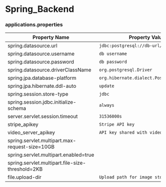 # Spring_Backend

### applications.properties
| Property Name                         | Property Values                           |
|---------------------------------------|-------------------------------------------|
| spring.datasource.url                 | `jdbc:postgresql://db-url/nextflix`       |
| spring.datasource.username            | `db username`                             |
| spring.datasource.password            | `db password`                             |
| spring.datasource.driverClassName     | `org.postgresql.Driver`                   |
| spring.jpa.database-platform          | `org.hibernate.dialect.PostgreSQLDialect` |
| spring.jpa.hibernate.ddl-auto         | `update`                                  |
| spring.session.store-type             | `jdbc`                                    | 
| spring.session.jdbc.initialize-schema | `always`                                  |
| server.servlet.session.timeout        | `31536000s`                               |
| stripe_apikey                         | `Stripe API key`                          |
| video_server_apikey                   | `API key shared with video servers`       |
| spring.servlet.multipart.max-request-size=10GB |   |
| spring.servlet.multipart.enabled=true |  |  
| spring.servlet.multipart.file-size-threshold=2KB|                                 |
| file.upload-dir                       |  `Upload path for image storage`          |
